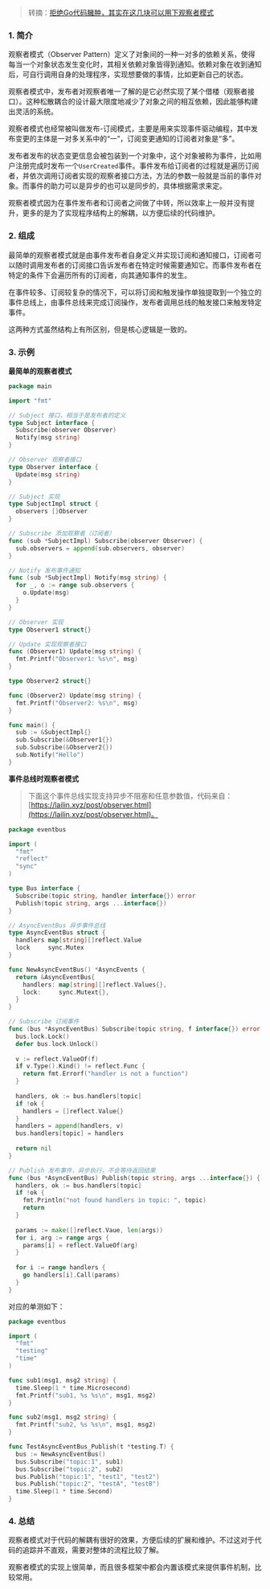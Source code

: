 > 转摘：[拒绝Go代码臃肿，其实在这几块可以用下观察者模式](https://mp.weixin.qq.com/s/4NqjkXVqFPamEc_QsyRipA)

### 1. 简介

观察者模式（Observer Pattern）定义了对象间的一种一对多的依赖关系，使得每当一个对象状态发生变化时，其相关依赖对象皆得到通知。依赖对象在收到通知后，可自行调用自身的处理程序，实现想要做的事情，比如更新自己的状态。

观察者模式中，发布者对观察者唯一了解的是它必然实现了某个借楼（观察者接口）。这种松散耦合的设计最大限度地减少了对象之间的相互依赖，因此能够构建出灵活的系统。

观察者模式也经常被叫做发布-订阅模式，主要是用来实现事件驱动编程，其中发布变更的主体是一对多关系中的“一”，订阅变更通知的订阅者对象是“多”。

发布者发布的状态变更信息会被包装到一个对象中，这个对象被称为事件，比如用户注册完成时发布一个`UserCreated`事件。事件发布给订阅者的过程就是遍历订阅者，并依次调用订阅者实现的观察者接口方法，方法的参数一般就是当前的事件对象。而事件的助力可以是异步的也可以是同步的，具体根据需求来定。

观察者模式因为在事件发布者和订阅者之间做了中转，所以效率上一般并没有提升，更多的是为了实现程序结构上的解耦，以方便后续的代码维护。

### 2. 组成

最简单的观察者模式就是由事件发布者自身定义并实现订阅和通知接口，订阅者可以随时调用发布者的订阅接口告诉发布者在特定时候需要通知它。而事件发布者在特定的条件下会遍历所有的订阅者，向其通知事件的发生。

在事件较多、订阅较复杂的情况下，可以将订阅和触发操作单独提取到一个独立的事件总线上，由事件总线来完成订阅操作，发布者调用总线的触发接口来触发特定事件。

这两种方式虽然结构上有所区别，但是核心逻辑是一致的。

### 3. 示例

**最简单的观察者模式**

```go
package main

import "fmt"

// Subject 接口，相当于是发布者的定义
type Subject interface {
  Subscribe(observer Observer)
  Notify(msg string)
}

// Observer 观察者接口
type Observer interface {
  Update(msg string)
}

// Subject 实现
type SubjectImpl struct {
  observers []Observer
}

// Subscribe 添加观察者（订阅者）
func (sub *SubjectImpl) Subscribe(observer Observer) {
  sub.observers = append(sub.observers, observer)
}

// Notify 发布事件通知
func (sub *SubjectImpl) Notify(msg string) {
  for _, o := range sub.observers {
    o.Update(msg)
  }
}

// Observer 实现
type Observer1 struct{}

// Update 实现观察者接口
func (Observer1) Update(msg string) {
  fmt.Printf("Observer1: %s\n", msg)
}

type Observer2 struct{}

func (Observer2) Update(msg string) {
  fmt.Printf("Observer2: %s\n", msg)
}

func main() {
  sub := &SubjectImpl{}
  sub.Subscribe(&Observer1{})
  sub.Subscribe(&Observer2{})
  sub.Notify("Hello")
}
```

**事件总线时观察者模式**

> 下面这个事件总线实现支持异步不阻塞和任意参数值，代码来自：[https://lailin.xyz/post/observer.html](https://lailin.xyz/post/observer.html)。

```go
package eventbus

import (
  "fmt"
  "reflect"
  "sync"
)

type Bus interface {
  Subscribe(topic string, handler interface{}) error
  Publish(topic string, args ...interface{})
}

// AsyncEventBus 异步事件总线
type AsyncEventBus struct {
  handlers map[string][]reflect.Value
  lock     sync.Mutex
}

func NewAsyncEventBus() *AsyncEvents {
  return &AsyncEventBus{
    handlers: map[string][]reflect.Values{},
    lock:     sync.Mutext{},
  }
}

// Subscribe 订阅事件
func (bus *AsyncEventBus) Subscribe(topic string, f interface{}) error {
  bus.lock.Lock()
  defer bus.lock.Unlock()
  
  v := reflect.ValueOf(f)
  if v.Type().Kind() != reflect.Func {
    return fmt.Errorf("handler is not a function")
  }
  
  handlers, ok := bus.handlers[topic]
  if !ok {
    handlers = []reflect.Value{}
  }
  handlers = append(handlers, v)
  bus.handlers[topic] = handlers
  
  return nil
}

// Publish 发布事件，异步执行，不会等待返回结果
func (bus *AsyncEventBus) Publish(topic string, args ...interface{}) {
  handlers, ok := bus.handlers[topic]
  if !ok {
    fmt.Println("not found handlers in topic: ", topic)
    return
  }
  
  params := make([]reflect.Vaue, len(args))
  for i, arg := range args {
    params[i] = reflect.ValueOf(arg)
  }
  
  for i := range handlers {
    go handlers[i].Call(params)
  }
}
```

对应的单测如下：

```go
package eventbus

import (
  "fmt"
  "testing"
  "time"
)

func sub1(msg1, msg2 string) {
  time.Sleep(1 * time.Microsecond)
  fmt.Printf("sub1, %s %s\n", msg1, msg2)
}

func sub2(msg1, msg2 string) {
  fmt.Printf("sub2, %s %s\n", msg1, msg2)
}

func TestAsyncEventBus_Publish(t *testing.T) {
  bus := NewAsyncEventBus()
  bus.Subscribe("topic:1", sub1)
  bus.Subscribe("topic:2", sub2)
  bus.Publish("topic:1", "test1", "test2")
  bus.Publish("topic:2", "testA", "testB")
  time.Sleep(1 * time.Second)
}
```

### 4. 总结

观察者模式对于代码的解耦有很好的效果，方便后续的扩展和维护。不过这对于代码的追踪并不直观，需要对整体的流程比较了解。

观察者模式的实现上很简单，而且很多框架中都会内置该模式来提供事件机制，比较常用。